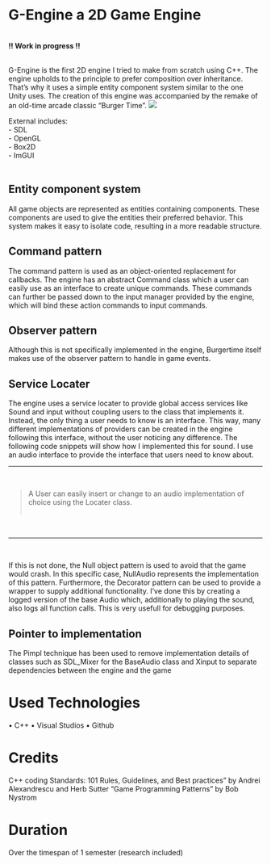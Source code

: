 # G-Engine a 2D Game Engine
<br>
<b>!! Work in progress !!</b> <br>
<br>

G-Engine is the first 2D engine I tried to make from scratch using C++. The engine upholds to the principle to prefer composition over inheritance. That’s why it uses a simple entity component system similar to the one Unity uses. The creation of this engine was accompanied by the remake of an old-time arcade classic “Burger Time”.
<img class="snap-center" src="https://ik.imagekit.io/gillianassi/Projects/G-Engine/BurgerTimeBanner_OtFYc4aTz.jpg?ik-sdk-version=javascript-1.4.3&updatedAt=1651708378406"/>

External includes:<br>
\-	SDL<br>
\-	OpenGL<br>
\-	Box2D<br>
\-	ImGUI<br>
<br>

## Entity component system
All game objects are represented as entities containing components. These components are used to give the entities their preferred behavior. This system makes it easy to isolate code, resulting in a more readable structure.
<br>

## Command pattern
The command pattern is used as an object-oriented replacement for callbacks. The engine has an abstract Command class which a user can easily use as an interface to create unique commands. These commands can further be passed down to the input manager provided by the engine, which will bind these action commands to input commands.
<br>

## Observer pattern
Although this is not specifically implemented in the engine, Burgertime itself makes use of the observer pattern to handle in game events.
<br>

## Service Locater 
The engine uses a service locater to provide global access services like Sound and input without coupling users to the class that implements it. Instead, the only thing a user needs to know is an interface. This way, many different implementations of providers can be created in the engine following this interface, without the user noticing any difference.
The following code snippets will show how I implemented this for sound.
I use an audio interface to provide the interface that users need to know about.
<br>

----------------------
<br>

>A User can easily insert or change to an audio implementation of choice using the Locater class.
<br><br>


<br>


----------------------
<br>

If this is not done, the Null object pattern is used to avoid that the game would crash. In this specific case, NullAudio represents the implementation of this pattern.
Furthermore, the Decorator pattern can be used to provide a wrapper to supply additional functionality. I’ve done this by creating a logged version of the base Audio which, additionally to playing the sound, also logs all function calls. This is very usefull for debugging purposes.
<br>

## Pointer to implementation
The Pimpl technique has been used to remove implementation details of classes such as SDL_Mixer for the BaseAudio class and Xinput  to separate dependencies between the engine and the game
<br>

# Used Technologies
•	C++
•	Visual Studios
•	Github
<br>

# Credits
C++ coding Standards: 101 Rules, Guidelines, and Best practices” by Andrei Alexandrescu and Herb Sutter
“Game Programming Patterns” by Bob Nystrom 
<br>

# Duration
Over the timespan of 1 semester (research included)
